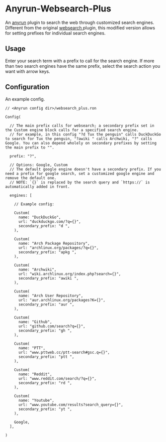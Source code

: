 # Anyrun-Websearch-Plus
An [anyrun](https://github.com/Kirottu/anyrun) plugin to search the web through customized search engines. Different from the original [ websearch ](https://github.com/Kirottu/anyrun/tree/master/plugins/websearch) plugin, this modified version allows for setting prefixes for individual search engines.

## Usage

Enter your search term with a prefix to call for the search engine. If more than two search engines have the same prefix, select the search action you want with arrow keys.

## Configuration

An example config.

```ron
// <Anyrun config dir>/websearch_plus.ron

Config(

  // The main prefix calls for websearch; a secondary prefix set in the Custom engine block calls for a specified search engine.
  // for example, in this config "?d Tux the penguin" calls DuckDuckGo to search for Tux the penguin, "?awiki " calls Archwiki, "?" calls Google. You can also depend wholely on secondary prefixes by setting the main prefix to "".

  prefix: "?",

  // Options: Google, Custom
  // The default google engine doesn't have a secondary prefix. If you need a prefix for google search, set a customized google engine and remove the default one.
  // NOTE: `{}` is replaced by the search query and `https://` is automatically added in front.

  engines: [

    // Example config:

    Custom(
      name: "DuckDuckGo",
      url: "duckduckgo.com/?q={}",
      secondary_prefix: "d ",
    ),

    Custom(
      name: "Arch Package Repository",
      url: "archlinux.org/packages/?q={}",
      secondary_prefix: "apkg ",
    ),

    Custom(
      name: "Archwiki",
      url: "wiki.archlinux.org/index.php?search={}",
      secondary_prefix: "awiki ",
    ),

    Custom(
      name: "Arch User Repository",
      url: "aur.archlinux.org/packages?K={}",
      secondary_prefix: "aur ",
    ),

    Custom(
      name: "Github",
      url: "github.com/search?q={}",
      secondary_prefix: "gh ",
    ),

    Custom(
      name: "PTT",
      url: "www.pttweb.cc/ptt-search#gsc.q={}",
      secondary_prefix: "ptt ",
    ),

    Custom(
      name: "Reddit",
      url: "www.reddit.com/search/?q={}",
      secondary_prefix: "rd ",
    ),

    Custom(
      name: "Youtube",
      url: "www.youtube.com/results?search_query={}",
      secondary_prefix: "yt ",
    ),

    Google,
  ],
     
)
```

